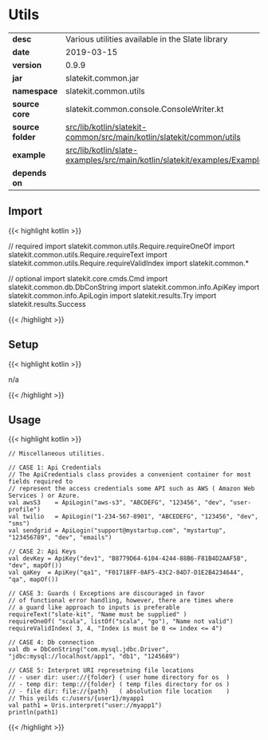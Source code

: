 
# Utils

<table class="table table-striped table-bordered">
  <tbody>
    <tr>
      <td><strong>desc</strong></td>
      <td>Various utilities available in the Slate library</td>
    </tr>
    <tr>
      <td><strong>date</strong></td>
      <td>2019-03-15</td>
    </tr>
    <tr>
      <td><strong>version</strong></td>
      <td>0.9.9</td>
    </tr>
    <tr>
      <td><strong>jar</strong></td>
      <td>slatekit.common.jar</td>
    </tr>
    <tr>
      <td><strong>namespace</strong></td>
      <td>slatekit.common.utils</td>
    </tr>
    <tr>
      <td><strong>source core</strong></td>
      <td>slatekit.common.console.ConsoleWriter.kt</td>
    </tr>
    <tr>
      <td><strong>source folder</strong></td>
      <td><a href="https://github.com/code-helix/slatekit/tree/master/src/lib/kotlin/slatekit-common/src/main/kotlin/slatekit/common/utils" class="url-ch">src/lib/kotlin/slatekit-common/src/main/kotlin/slatekit/common/utils</a></td>
    </tr>
    <tr>
      <td><strong>example</strong></td>
      <td><a href="https://github.com/code-helix/slatekit/tree/master/src/lib/kotlin/slatekit-examples/src/main/kotlin/slatekit/examples/Example_Utils.kt" class="url-ch">src/lib/kotlin/slate-examples/src/main/kotlin/slatekit/examples/Example_Utils.kt</a></td>
    </tr>
    <tr>
      <td><strong>depends on</strong></td>
      <td></td>
    </tr>
  </tbody>
</table>



## Import
{{< highlight kotlin >}}


// required 
import slatekit.common.utils.Require.requireOneOf
import slatekit.common.utils.Require.requireText
import slatekit.common.utils.Require.requireValidIndex
import slatekit.common.*



// optional 
import slatekit.core.cmds.Cmd
import slatekit.common.db.DbConString
import slatekit.common.info.ApiKey
import slatekit.common.info.ApiLogin
import slatekit.results.Try
import slatekit.results.Success




{{< /highlight >}}

## Setup
{{< highlight kotlin >}}


n/a


{{< /highlight >}}

## Usage
{{< highlight kotlin >}}


    // Miscellaneous utilities.

    // CASE 1: Api Credentials
    // The ApiCredentials class provides a convenient container for most fields required to
    // represent the access credentials some API such as AWS ( Amazon Web Services ) or Azure.
    val awsS3    = ApiLogin("aws-s3", "ABCDEFG", "123456", "dev", "user-profile")
    val twilio   = ApiLogin("1-234-567-8901", "ABCEDEFG", "123456", "dev", "sms")
    val sendgrid = ApiLogin("support@mystartup.com", "mystartup", "123456789", "dev", "emails")

    // CASE 2: Api Keys
    val devKey = ApiKey("dev1", "B8779D64-6104-4244-88B6-F81B4D2AAF5B", "dev", mapOf())
    val qaKey  = ApiKey("qa1", "F01718FF-0AF5-43C2-84D7-D1E2B4234644", "qa", mapOf())

    // CASE 3: Guards ( Exceptions are discouraged in favor
    // of functional error handling, however, there are times where
    // a guard like approach to inputs is preferable
    requireText("slate-kit", "Name must be supplied" )
    requireOneOf( "scala", listOf("scala", "go"), "Name not valid")
    requireValidIndex( 3, 4, "Index is must be 0 <= index <= 4")

    // CASE 4: Db connection
    val db = DbConString("com.mysql.jdbc.Driver", "jdbc:mysql://localhost/app1", "db1", "1245689")

    // CASE 5: Interpret URI represetning file locations
    // - user dir: user://{folder} ( user home directory for os  )
    // - temp dir: temp://{folder} ( temp files directory for os )
    // - file dir: file://{path}   ( absolution file location    )
    // This yeilds c:/users/{user1}/myapp1
    val path1 = Uris.interpret("user://myapp1")
    println(path1)

    

{{< /highlight >}}


